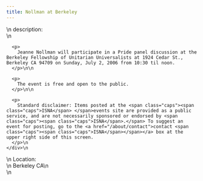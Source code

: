 ```yaml
---
title: Nollman at Berkeley
---
```


<div class="flexinode-body flexinode-2">
  <div class="flexinode-textarea-1">
    <div class="form-item">
      \n <label>description:</label><br /> \n 
      
      <p>
        Jeanne Nollman will participate in a Pride panel discussion at the Berkeley Fellowship of Unitarian Universalists at 1924 Cedar St., Berkeley CA 94709 on Sunday, July 2, 2006 from 10:30 til noon.
      </p>\n\n
      
      <p>
        The event is free and open to the public.
      </p>\n\n
      
      <p>
        Standard disclaimer: Items posted at the <span class="caps"><span class="caps">ISNA</span> </span>events site are provided as a public service, and are not necessarily sponsored or endorsed by <span class="caps"><span class="caps">ISNA</span>.</span> To suggest an event for posting, go to the <a href="/about/contact">contact <span class="caps"><span class="caps">ISNA</span></span></a> box at the upper right side of this screen.
      </p>\n
    </div>\n
  </div>
  
  <div class="flexinode-textfield-2">
    <div class="form-item">
      \n <label>Location:</label><br /> \n Berkeley CA\n
    </div>\n
  </div>
</div>
